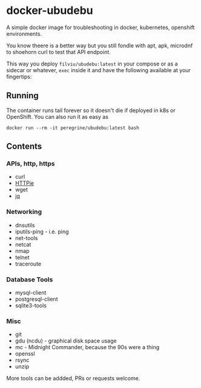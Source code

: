 # docker-ubudebu

A simple docker image for troubleshooting in docker, kubernetes, openshift environments.

You know theere is a better way but you still fondle with apt, apk, microdnf to shoehorn curl to test that API endpoint.

This way you deploy `filviu/ubudebu:latest` in your compose or as a sidecar or whatever, `exec` inside it and have the following available at your fingertips:

## Running

The container runs tail forever so it doesn't die if deployed in k8s or OpenShift. You can also run it as easy as 

`docker run --rm -it peregrine/ubudebu:latest bash`

## Contents

### APIs, http, https

* curl
* [HTTPie](https://httpie.io/)
* wget
* [jq](https://jqlang.github.io/jq/)

### Networking

* dnsutils
* iputils-ping - i.e. ping
* net-tools
* netcat
* nmap
* telnet
* traceroute

### Database Tools

* mysql-client
* postgresql-client
* sqlite3-tools

### Misc

* git
* gdu (ncdu) - graphical disk space usage
* mc - Midnight Commander, because the 90s were a thing
* openssl
* rsync
* unzip

More tools can be addded, PRs or requests welcome.

